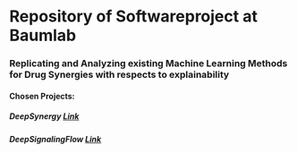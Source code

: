 # Repository of Softwareproject at Baumlab

### Replicating and Analyzing existing Machine Learning Methods for Drug Synergies with respects to explainability

#### Chosen Projects:

##### DeepSynergy [Link](https://doi.org/10.1093/bioinformatics/btx806)

##### DeepSignalingFlow [Link](https://doi.org/10.1038/s41540-024-00421-w)
